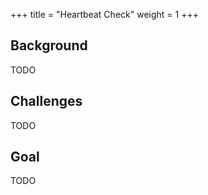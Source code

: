 +++
title = "Heartbeat Check"
weight = 1
+++

## Background

TODO

## Challenges

TODO

## Goal

TODO
